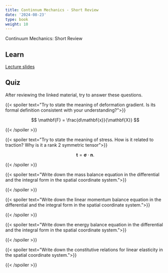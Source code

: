 ```yaml
---
title: Continnum Mechanics - Short Review
date: '2024-08-23'
type: book
weight: 10
---
```


Continuum Mechanics: Short Review

<!--more-->

<!-- {{< icon name="clock" pack="fas" >}} 1-2 hours per week, for 8 weeks -->

## Learn

[Lecture slides](/uploads/compgeodyn/ContinuumMechanicsReview.pdf)
<!-- {{< youtube rfscVS0vtbw >}} -->

## Quiz

After reviewing the linked material, try to answer these questions.

{{< spoiler text="Try to state the meaning of deformation gradient. Is its formal definition consistent with your understanding?">}}

$$
\mathbf{F} = \frac{d\mathbf{x}}{\mathbf{X}}
$$

{{< /spoiler >}}

{{< spoiler text="Try to state the meaning of stress. How is it related to traction? Why is it a rank 2 symmetric tensor">}}

$$
\mathbf{t} = \boldsymbol{\sigma} \cdot \mathbf{n}.
$$

{{< /spoiler >}}

{{< spoiler text="Write down the mass balance equation in the differential and the integral form in the spatial coordinate system.">}}


{{< /spoiler >}}

{{< spoiler text="Write down the linear momentum balance equation in the differential and the integral form  in the spatial coordinate system.">}}


{{< /spoiler >}}

{{< spoiler text="Write down the energy balance equation in the differential and the integral form  in the spatial coordinate system.">}}


{{< /spoiler >}}

{{< spoiler text="Write down the constitutive relations for linear elasticity in the spatial coordinate system.">}}


{{< /spoiler >}}

<!-- {{< spoiler text="What is the difference between lists and tuples?" >}}
Lists

- Lists are mutable - they can be changed
- Slower than tuples
- Syntax: `a_list = [1, 2.0, 'Hello world']`

Tuples

- Tuples are immutable - they can't be changed
- Tuples are faster than lists
- Syntax: `a_tuple = (1, 2.0, 'Hello world')`
  {{< /spoiler >}}

{{< spoiler text="Is Python case-sensitive?" >}}
Yes
{{< /spoiler >}} -->

<!-- {{< cta cta_text="Next topic" cta_link="principles-numerical-math" >}} -->

